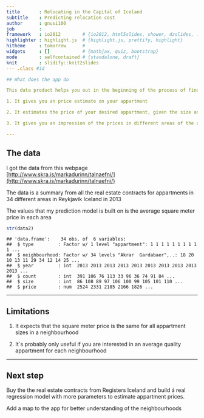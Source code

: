 ```yaml
---
title       : Relocating in the Capital of Iceland 
subtitle    : Predicting relocation cost
author      : gnusi100
job         : 
framework   : io2012        # {io2012, html5slides, shower, dzslides, ...}
highlighter : highlight.js  # {highlight.js, prettify, highlight}
hitheme     : tomorrow      # 
widgets     : []            # {mathjax, quiz, bootstrap}
mode        : selfcontained # {standalone, draft}
knit        : slidify::knit2slides
--- .class #id 

## What does the app do

This data product helps you out in the beginning of the process of finding a new appartment

1. It gives you an price estimate on your appartment

2. It estimates the price of your desired appartment, given the size and location

3. It gives you an impression of the prices in different areas of the capital of Iceland

---
```

## The data
I got the data from this webpage [http://www.skra.is/markadurinn/talnaefni/](http://www.skra.is/markadurinn/talnaefni/)

The data is a summary from all the real estate contracts for appartments in 34 different areas in Reykjavik Iceland in 2013

The values that my prediction model is built on is the average square meter price in each area




```r
str(data2)
```

```
## 'data.frame':	34 obs. of  6 variables:
##  $ type         : Factor w/ 1 level "appartment": 1 1 1 1 1 1 1 1 1 1 ...
##  $ neighbourhood: Factor w/ 34 levels "Akrar  Gardabaer",..: 18 20 10 13 11 29 34 12 14 25 ...
##  $ year         : int  2013 2013 2013 2013 2013 2013 2013 2013 2013 2013 ...
##  $ count        : int  391 106 76 113 33 96 36 74 91 84 ...
##  $ size         : int  86 108 89 97 106 100 99 105 101 110 ...
##  $ price        : num  2524 2331 2185 2166 1826 ...
```

---
  
## Limitations

1. It expects that the square meter price is the same for all appartment sizes in a neighbourhood

2. It´s probably only useful if you are interested in an average quality appartment for each neighbourhood



---
## Next step

Buy the the real estate contracts from Registers Iceland and build á real regression model with more parameters to estimate appartment prices.

Add a map to the app for better understanding of the neighbourhoods



